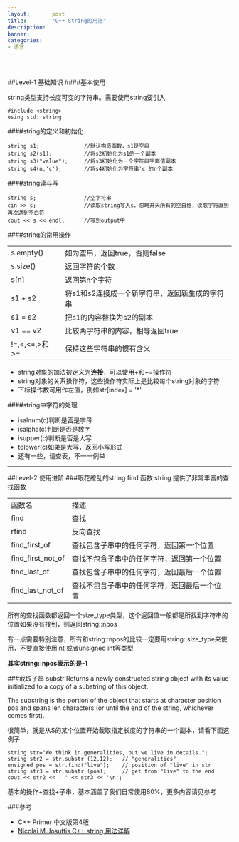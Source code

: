 ```yaml
---
layout:       post
title:        "C++ String的用法"
description: 
banner: 
categories: 
- 语言
---
```

<br />

##Level-1  基础知识
####基本使用

string类型支持长度可变的字符串。需要使用string要引入

```
#include <string>
using std::string
```



####string的定义和初始化

```
string s1;				//默认构造函数，s1是空串
string s2(s1);			//将s2初始化为s1的一个副本
string s3("value");		//将s3初始化为一个字符串字面值副本
string s4(n,'c');		//将s4初始化为字符串'c'的n个副本
```


####string读与写

```
string s;				//空字符串
cin >> s;				//读取string写入s，忽略开头所有的空白格，读取字符直到再次遇到空白符
cout << s << endl;		//写到output中
```


####string的常用操作
<div class="row">
    <div class="span2">
<table>
   <tr>
      <td>s.empty()</td>
      <td>如为空串，返回true，否则false</td>
   </tr>
   <tr>
      <td>s.size()</td>
      <td>返回字符的个数</td>
   </tr>
   <tr>
      <td>s[n]</td>
      <td>返回第n个字符</td>
   </tr>
   <tr>
      <td>s1 + s2</td>
      <td>将s1和s2连接成一个新字符串，返回新生成的字符串</td>
   </tr>
   <tr>
      <td>s1 = s2</td>
      <td>把s1的内容替换为s2的副本</td>
   </tr>
   <tr>
      <td>v1 == v2</td>
      <td>比较两字符串的内容，相等返回true</td>
   </tr>
   <tr>
      <td>!=,<,<=,>和>=</td>
      <td>保持这些字符串的惯有含义</td>
   </tr>
</table>
	</div>
</div>

- string对象的加法被定义为**连接**，可以使用+和+=操作符
- string对象的关系操作符，这些操作符实际上是比较每个string对象的字符
- 下标操作数可用作左值，例如str[index] = '*'


####string中字符的处理
- isalnum(c)判断是否是字母
- isalpha(c)判断是否是数字
- isupper(c)判断是否是大写
- tolower(c)如果是大写，返回小写形式
- 还有一些，请查表，不一一例举

---
##Level-2  使用进阶
###眼花缭乱的string find 函数
string 提供了非常丰富的查找函数
<table>
   <tr>
      <td>函数名 </td>
      <td>描述&#160;</td>
   </tr>
   <tr>
      <td>find</td>
      <td>查找</td>
   </tr>
   <tr>
      <td>rfind</td>
      <td>反向查找</td>
   </tr>
   <tr>
      <td>find_first_of</td>
      <td>查找包含子串中的任何字符，返回第一个位置</td>
   </tr>
   <tr>
      <td>find_first_not_of</td>
      <td>查找不包含子串中的任何字符，返回第一个位置</td>
   </tr>
   <tr>
      <td>find_last_of</td>
      <td>查找包含子串中的任何字符，返回最后一个位置</td>
   </tr>
   <tr>
      <td>find_last_not_of</td>
      <td>查找不包含子串中的任何字符，返回最后一个位置</td>
   </tr>
</table>
所有的查找函数都返回一个size_type类型，这个返回值一般都是所找到字符串的位置如果没有找到，则返回string::npos

有一点需要特别注意，所有和string::npos的比较一定要用string::size_type来使用，不要直接使用int 或者unsigned int等类型

**其实string::npos表示的是-1**

###截取子串 substr
Returns a newly constructed string object with its value initialized to a copy of a substring of this object.

The substring is the portion of the object that starts at character position pos and spans len characters (or until the end of the string, whichever comes first).

很简单，就是从S的某个位置开始截取指定长度的字符串的一个副本，请看下面这例子

```
string str="We think in generalities, but we live in details.";
string str2 = str.substr (12,12);   // "generalities"
unsigned pos = str.find("live");    // position of "live" in str
string str3 = str.substr (pos);     // get from "live" to the end
cout << str2 << ' ' << str3 << '\n';
```

基本的操作+查找+子串，基本涵盖了我们日常使用80%，更多内容请见参考


###参考
- C++ Primer 中文版第4版
- [Nicolai M.Josuttis C++ string 用法详解](https://www.byvoid.com/blog/cpp-string/)




